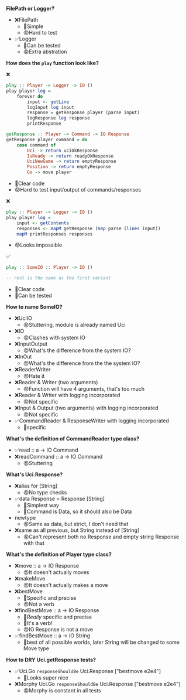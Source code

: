 **FilePath or Logger?**
* ❌FilePath
    * 🙂Simple
    * 😡Hard to test
* ✅Logger
    * 🙂Can be tested
    * 😡Extra abstration


**How does the `play` function look like?**

❌
```haskell
play :: Player -> Logger -> IO ()
play player log =
    forever do
        input <- getLine
        logInput log input
        response = getResponse player (parse input)
        logResponse log response
        printResponse

getResponse :: Player -> Command -> IO Response
getResponse player command = do
    case command of
        Uci -> return uciOkResponse
        IsReady -> return readyOkResponse
        UciNewGame -> return emptyResponse
        Position -> return emptyResponse
        Go -> move player
```
* 🙂Clear code
* 😡Hard to test input/output of commands/responses

❌
```haskell
play :: Player -> Logger -> IO ()
play player log =
    input <- getContents
    responses <- mapM getResponse (map parse (lines input))
    mapM printResponses responses
```
* 😡Looks impossible

✅ 
```haskell
play :: SomeIO :: Player -> IO ()

-- rest is the same as the first variant
```
* 🙂Clear code
* 🙂Can be tested


**How to name SomeIO?**

* ❌UciIO
    * 😡Stuttering, module is already named Uci
* ❌IO
    * 😡Clashes with system IO
* ❌InputOutput
    * 😡What's the difference from the system IO?
* ❌InOut
    * 😡What's the difference from the the system IO?
* ❌ReaderWriter
    * 😡Hate it
* ❌Reader & Writer (two arguments)
    * 😡Function will have 4 arguments, that's too much
* ❌Reader & Writer with logging incorporated
    * 😡Not specific
* ❌Input & Output (two arguments) with logging incorporated
    * 😡Not specific
* ✅CommandReader & ResponseWriter with logging incorporated
    * 🙂specific


**What's the definition of CommandReader type class?**
* ✅read :: a -> IO Command
* ❌readCommand :: a -> IO Command
    * 😡Stuttering


**What's Uci.Response?**
* ❌alias for [String]
    * 😡No type checks
* ✅data Response = Response [String]
    * 🙂Simplest way
    * 🙂Command is Data, so it should also be Data
* newtype
    * 😡Same as data, but strict, I don't need that
* ❌same as all previous, but String instead of [String]
    * 😡Can't represent both no Response and empty string Response  with that

**What's the definition of Player type class?**
* ❌move :: a -> IO Response
    * 😡It doesn't actually moves
* ❌makeMove
    * 😡It doesn't actually makes a move
* ❌bestMove
    * 🙂Specific and precise
    * 😡Not a verb
* ❌findBestMove :: a -> IO Response
    * 🙂*Really* specific and precise
    * 🙂It's a verb!
    * 😡IO Response is not a move
* ✅findBestMove :: a -> IO String
    * 🙂best of all possible worlds, later String will be changed to some Move type


**How to DRY Uci.getResponse tests?**
* ✅Uci.Go `responseShouldBe` Uci.Response ["bestmove e2e4"]
    * 🙂Looks super nice
* ❌Morphy Uci.Go `responseShouldBe` Uci.Response ["bestmove e2e4"]
    * 😡Morphy is constant in all tests